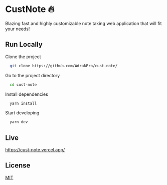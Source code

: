 
# CustNote :fire:

Blazing fast and highly customizable note taking web application that will fit your needs!

## Run Locally

Clone the project

```bash
  git clone https://github.com/AdrakPro/cust-note/
```

Go to the project directory

```bash
  cd cust-note
```

Install dependencies

```bash
  yarn install
```

Start developing

```bash
  yarn dev
```

## Live

https://cust-note.vercel.app/

## License

[MIT](https://choosealicense.com/licenses/mit/)

